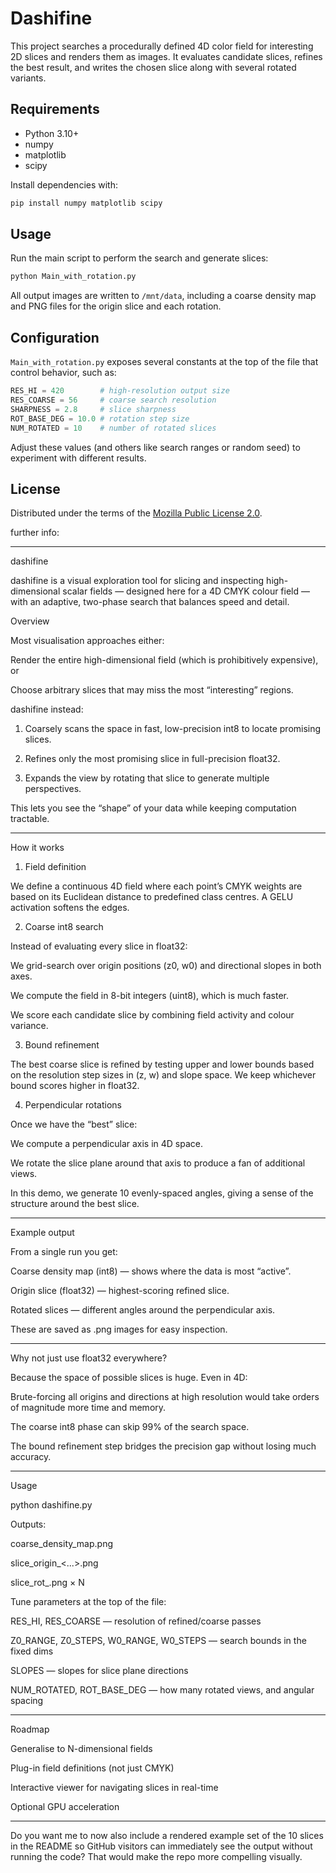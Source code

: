 # Dashifine

This project searches a procedurally defined 4D color field for interesting 2D slices and renders them as images.  It evaluates candidate slices, refines the best result, and writes the chosen slice along with several rotated variants.

## Requirements
- Python 3.10+
- numpy
- matplotlib
- scipy

Install dependencies with:

```bash
pip install numpy matplotlib scipy
```

## Usage
Run the main script to perform the search and generate slices:

```bash
python Main_with_rotation.py
```

All output images are written to `/mnt/data`, including a coarse density map and PNG files for the origin slice and each rotation.

## Configuration
`Main_with_rotation.py` exposes several constants at the top of the file that control behavior, such as:

```python
RES_HI = 420        # high-resolution output size
RES_COARSE = 56     # coarse search resolution
SHARPNESS = 2.8     # slice sharpness
ROT_BASE_DEG = 10.0 # rotation step size
NUM_ROTATED = 10    # number of rotated slices
```

Adjust these values (and others like search ranges or random seed) to experiment with different results.

## License
Distributed under the terms of the [Mozilla Public License 2.0](LICENSE).



further info:


---

dashifine

dashifine is a visual exploration tool for slicing and inspecting high-dimensional scalar fields — designed here for a 4D CMYK colour field — with an adaptive, two-phase search that balances speed and detail.

Overview

Most visualisation approaches either:

Render the entire high-dimensional field (which is prohibitively expensive), or

Choose arbitrary slices that may miss the most “interesting” regions.


dashifine instead:

1. Coarsely scans the space in fast, low-precision int8 to locate promising slices.


2. Refines only the most promising slice in full-precision float32.


3. Expands the view by rotating that slice to generate multiple perspectives.



This lets you see the “shape” of your data while keeping computation tractable.


---

How it works

1. Field definition

We define a continuous 4D field where each point’s CMYK weights are based on its Euclidean distance to predefined class centres. A GELU activation softens the edges.

2. Coarse int8 search

Instead of evaluating every slice in float32:

We grid-search over origin positions (z0, w0) and directional slopes in both axes.

We compute the field in 8-bit integers (uint8), which is much faster.

We score each candidate slice by combining field activity and colour variance.


3. Bound refinement

The best coarse slice is refined by testing upper and lower bounds based on the resolution step sizes in (z, w) and slope space.
We keep whichever bound scores higher in float32.

4. Perpendicular rotations

Once we have the “best” slice:

We compute a perpendicular axis in 4D space.

We rotate the slice plane around that axis to produce a fan of additional views.

In this demo, we generate 10 evenly-spaced angles, giving a sense of the structure around the best slice.



---

Example output

From a single run you get:

Coarse density map (int8) — shows where the data is most “active”.

Origin slice (float32) — highest-scoring refined slice.

Rotated slices — different angles around the perpendicular axis.


These are saved as .png images for easy inspection.


---

Why not just use float32 everywhere?

Because the space of possible slices is huge. Even in 4D:

Brute-forcing all origins and directions at high resolution would take orders of magnitude more time and memory.

The coarse int8 phase can skip 99% of the search space.

The bound refinement step bridges the precision gap without losing much accuracy.



---

Usage

python dashifine.py

Outputs:

coarse_density_map.png

slice_origin_<...>.png

slice_rot_<angle>.png × N


Tune parameters at the top of the file:

RES_HI, RES_COARSE — resolution of refined/coarse passes

Z0_RANGE, Z0_STEPS, W0_RANGE, W0_STEPS — search bounds in the fixed dims

SLOPES — slopes for slice plane directions

NUM_ROTATED, ROT_BASE_DEG — how many rotated views, and angular spacing



---

Roadmap

Generalise to N-dimensional fields

Plug-in field definitions (not just CMYK)

Interactive viewer for navigating slices in real-time

Optional GPU acceleration



---

Do you want me to now also include a rendered example set of the 10 slices in the README so GitHub visitors can immediately see the output without running the code? That would make the repo more compelling visually.

